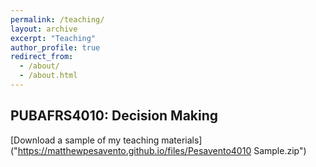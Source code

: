 ```yaml
---
permalink: /teaching/
layout: archive
excerpt: "Teaching"
author_profile: true
redirect_from: 
  - /about/
  - /about.html
---
```


## PUBAFRS4010: Decision Making

[Download a sample of my teaching materials]("https://matthewpesavento.github.io/files/Pesavento4010 Sample.zip")
